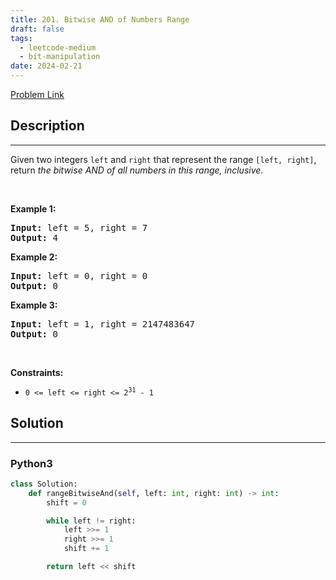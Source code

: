 ```yaml
---
title: 201. Bitwise AND of Numbers Range
draft: false
tags: 
  - leetcode-medium
  - bit-manipulation
date: 2024-02-21
---
```


[Problem Link](https://leetcode.com/problems/bitwise-and-of-numbers-range/)

## Description

---
<p>Given two integers <code>left</code> and <code>right</code> that represent the range <code>[left, right]</code>, return <em>the bitwise AND of all numbers in this range, inclusive</em>.</p>

<p>&nbsp;</p>
<p><strong class="example">Example 1:</strong></p>

<pre>
<strong>Input:</strong> left = 5, right = 7
<strong>Output:</strong> 4
</pre>

<p><strong class="example">Example 2:</strong></p>

<pre>
<strong>Input:</strong> left = 0, right = 0
<strong>Output:</strong> 0
</pre>

<p><strong class="example">Example 3:</strong></p>

<pre>
<strong>Input:</strong> left = 1, right = 2147483647
<strong>Output:</strong> 0
</pre>

<p>&nbsp;</p>
<p><strong>Constraints:</strong></p>

<ul>
	<li><code>0 &lt;= left &lt;= right &lt;= 2<sup>31</sup> - 1</code></li>
</ul>


## Solution

---
### Python3
``` py title='bitwise-and-of-numbers-range'
class Solution:
    def rangeBitwiseAnd(self, left: int, right: int) -> int:
        shift = 0

        while left != right:
            left >>= 1
            right >>= 1
            shift += 1

        return left << shift
```

